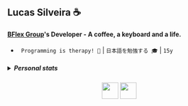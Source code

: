 ## Lucas Silveira ☕
#### [BFlex Group](https://github.com/BFlex-financial)'s Developer - A coffee, a keyboard and a life. 
- ` Programming is therapy! 🙏` | ` 日本語を勉強する 🎓 ` | ` 15y `
<h5>
  <details>
    <summary align="left">Personal stats</summary>
    <br>
    <div align="center" align-items="center"> 
      <img height="500px" src="https://github-readme-stats.vercel.app/api/top-langs/?username=lucasFelixSilveira&layout=pie&theme=dracula&bg_color=000000&border_color=00000000&text_color=ffffff&hide_progress=true&border_radius=0" alt="Top Langs">
      <img width="400px" src="https://personal-wakatime.vercel.app/timer?username=lucasFelixSilveira&key=2ebaf108-ed67-4b8a-bf58-e5a2edc09928" alt="time coding"> 
    </div>
  </details>
</h5>

<div align="center">
  <div>
    <img src="https://imgur.com/CZ3pw4E.png" width="37" height="37" >
    <img src="https://skillicons.dev/icons?i=perl,c,java,rust,zig,dart" height="37" >
  </div>
</div>

